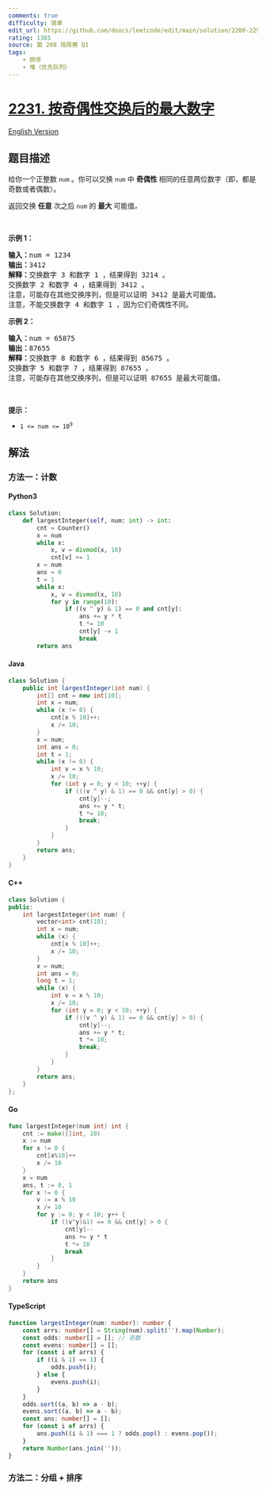 ```yaml
---
comments: true
difficulty: 简单
edit_url: https://github.com/doocs/leetcode/edit/main/solution/2200-2299/2231.Largest%20Number%20After%20Digit%20Swaps%20by%20Parity/README.md
rating: 1365
source: 第 288 场周赛 Q1
tags:
    - 排序
    - 堆（优先队列）
---
```


<!-- problem:start -->

# [2231. 按奇偶性交换后的最大数字](https://leetcode.cn/problems/largest-number-after-digit-swaps-by-parity)

[English Version](/solution/2200-2299/2231.Largest%20Number%20After%20Digit%20Swaps%20by%20Parity/README_EN.md)

## 题目描述

<!-- description:start -->

<p>给你一个正整数 <code>num</code> 。你可以交换 <code>num</code> 中 <strong>奇偶性</strong> 相同的任意两位数字（即，都是奇数或者偶数）。</p>

<p>返回交换 <strong>任意</strong> 次之后 <code>num</code> 的 <strong>最大</strong> 可能值<em>。</em></p>

<p>&nbsp;</p>

<p><strong>示例 1：</strong></p>

<pre><strong>输入：</strong>num = 1234
<strong>输出：</strong>3412
<strong>解释：</strong>交换数字 3 和数字 1 ，结果得到 3214 。
交换数字 2 和数字 4 ，结果得到 3412 。
注意，可能存在其他交换序列，但是可以证明 3412 是最大可能值。
注意，不能交换数字 4 和数字 1 ，因为它们奇偶性不同。
</pre>

<p><strong>示例 2：</strong></p>

<pre><strong>输入：</strong>num = 65875
<strong>输出：</strong>87655
<strong>解释：</strong>交换数字 8 和数字 6 ，结果得到 85675 。
交换数字 5 和数字 7 ，结果得到 87655 。
注意，可能存在其他交换序列，但是可以证明 87655 是最大可能值。
</pre>

<p>&nbsp;</p>

<p><strong>提示：</strong></p>

<ul>
	<li><code>1 &lt;= num &lt;= 10<sup>9</sup></code></li>
</ul>

<!-- description:end -->

## 解法

<!-- solution:start -->

### 方法一：计数

<!-- tabs:start -->

#### Python3

```python
class Solution:
    def largestInteger(self, num: int) -> int:
        cnt = Counter()
        x = num
        while x:
            x, v = divmod(x, 10)
            cnt[v] += 1
        x = num
        ans = 0
        t = 1
        while x:
            x, v = divmod(x, 10)
            for y in range(10):
                if ((v ^ y) & 1) == 0 and cnt[y]:
                    ans += y * t
                    t *= 10
                    cnt[y] -= 1
                    break
        return ans
```

#### Java

```java
class Solution {
    public int largestInteger(int num) {
        int[] cnt = new int[10];
        int x = num;
        while (x != 0) {
            cnt[x % 10]++;
            x /= 10;
        }
        x = num;
        int ans = 0;
        int t = 1;
        while (x != 0) {
            int v = x % 10;
            x /= 10;
            for (int y = 0; y < 10; ++y) {
                if (((v ^ y) & 1) == 0 && cnt[y] > 0) {
                    cnt[y]--;
                    ans += y * t;
                    t *= 10;
                    break;
                }
            }
        }
        return ans;
    }
}
```

#### C++

```cpp
class Solution {
public:
    int largestInteger(int num) {
        vector<int> cnt(10);
        int x = num;
        while (x) {
            cnt[x % 10]++;
            x /= 10;
        }
        x = num;
        int ans = 0;
        long t = 1;
        while (x) {
            int v = x % 10;
            x /= 10;
            for (int y = 0; y < 10; ++y) {
                if (((v ^ y) & 1) == 0 && cnt[y] > 0) {
                    cnt[y]--;
                    ans += y * t;
                    t *= 10;
                    break;
                }
            }
        }
        return ans;
    }
};
```

#### Go

```go
func largestInteger(num int) int {
	cnt := make([]int, 10)
	x := num
	for x != 0 {
		cnt[x%10]++
		x /= 10
	}
	x = num
	ans, t := 0, 1
	for x != 0 {
		v := x % 10
		x /= 10
		for y := 0; y < 10; y++ {
			if ((v^y)&1) == 0 && cnt[y] > 0 {
				cnt[y]--
				ans += y * t
				t *= 10
				break
			}
		}
	}
	return ans
}
```

#### TypeScript

```ts
function largestInteger(num: number): number {
    const arrs: number[] = String(num).split('').map(Number);
    const odds: number[] = []; // 奇数
    const evens: number[] = [];
    for (const i of arrs) {
        if ((i & 1) == 1) {
            odds.push(i);
        } else {
            evens.push(i);
        }
    }
    odds.sort((a, b) => a - b);
    evens.sort((a, b) => a - b);
    const ans: number[] = [];
    for (const i of arrs) {
        ans.push((i & 1) === 1 ? odds.pop() : evens.pop());
    }
    return Number(ans.join(''));
}
```

<!-- tabs:end -->

<!-- solution:end -->

<!-- solution:start -->

### 方法二：分组 + 排序

<!-- solution:end -->

<!-- problem:end -->
